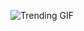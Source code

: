 
<!-- GIF_SECTION -->
![Trending GIF](https://media1.giphy.com/media/v1.Y2lkPThiYjIxNzcyaGVqM3NkdmF2Y2lhMmdpcHJkajYwNHQwc2xmOXc4YW1ybGc0aXdpcSZlcD12MV9naWZzX3NlYXJjaCZjdD1n/MtWJ2pJx7CbJe/giphy.gif)
<!-- END_GIF_SECTION -->
